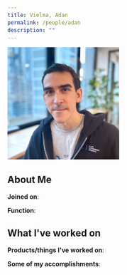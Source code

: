 ```yaml
---
title: Vielma, Adan
permalink: /people/adan
description: ""
---
```


<img src="/images/headshots/adan.jpg" title="Vielma, Adan" alt="Vielma, Adan" style="width:50%;margin-left:0">

## About Me

**Joined on**: 

**Function**: 

## What I've worked on

**Products/things I've worked on**:


**Some of my accomplishments**:

